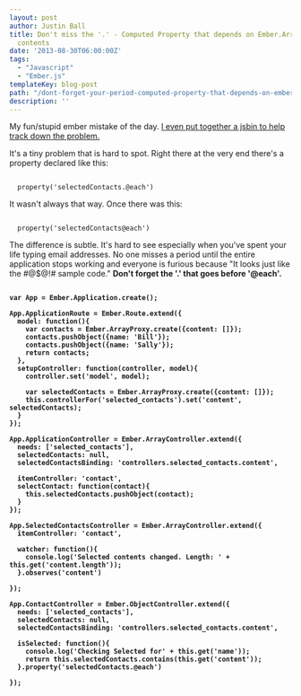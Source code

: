 ```yaml
---
layout: post
author: Justin Ball
title: Don't miss the '.' - Computed Property that depends on Ember.ArrayController
  contents
date: '2013-08-30T06:00:00Z'
tags:
  - "Javascript"
  - "Ember.js"
templateKey: blog-post
path: "/dont-forget-your-period-computed-property-that-depends-on-ember_arraycontroller-contents"
description: ''
---
```


<p>My fun/stupid ember mistake of the day. <a href="http://jsbin.com/ajocAJA/3/edit">I even put together a jsbin to help track down the problem.</a></p>

<p>It's a tiny problem that is hard to spot. Right there at the very end there's a property declared like this:<p>

<pre><code class="javascript">
  property('selectedContacts.@each')
</pre></code>

<p>It wasn't always that way. Once there was this:</p>

<pre><code class="javascript">
  property('selectedContacts@each')
</pre></code>

<p>
  The difference is subtle. It's hard to see especially when you've spent your life typing email addresses. No
  one misses a period until the entire application stops working and everyone is furious because "It looks just like the #@$@!# sample code."
  <strong>Don't forget the '.' that goes before '@each'.<strong>
</p>

<pre><code class="javascript">
var App = Ember.Application.create();

App.ApplicationRoute = Ember.Route.extend({
  model: function(){
    var contacts = Ember.ArrayProxy.create({content: []});
    contacts.pushObject({name: 'Bill'});
    contacts.pushObject({name: 'Sally'});
    return contacts;
  },
  setupController: function(controller, model){
    controller.set('model', model);

    var selectedContacts = Ember.ArrayProxy.create({content: []});
    this.controllerFor('selected_contacts').set('content', selectedContacts);
  }
});

App.ApplicationController = Ember.ArrayController.extend({
  needs: ['selected_contacts'],
  selectedContacts: null,
  selectedContactsBinding: 'controllers.selected_contacts.content',

  itemController: 'contact',
  selectContact: function(contact){
    this.selectedContacts.pushObject(contact);
  }
});

App.SelectedContactsController = Ember.ArrayController.extend({
  itemController: 'contact',

  watcher: function(){
    console.log('Selected contents changed. Length: ' + this.get('content.length'));
  }.observes('content')

});

App.ContactController = Ember.ObjectController.extend({
  needs: ['selected_contacts'],
  selectedContacts: null,
  selectedContactsBinding: 'controllers.selected_contacts.content',

  isSelected: function(){
    console.log('Checking Selected for' + this.get('name'));
    return this.selectedContacts.contains(this.get('content'));
  }.property('selectedContacts.@each')

});

</pre></code>
